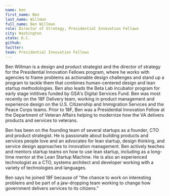 ```yaml
---
name: ben
first_name: Ben
last_name: Willman
full_name: Ben Willman
role: Director of Strategy, Presidential Innovation Fellows
city: Washington
state: D.C.
github:
twitter:
team: Presidential Innovation Fellows
---
```


Ben Willman is a design and product strategist and the director of strategy for the Presidential Innovation Fellows program, where he works with agencies to frame problems as actionable design challenges and stand up a program to tackle them that combines human-centered design and lean startup methodologies. Ben also leads the Beta Lab incubator program for early stage inititives funded by GSA's Digital Services Fund. Ben was most recently on the 18F Delivery team, working in product management and experience design on the U.S. Citizenship and Immigration Services and the Peace Corps teams. Prior to 18F, Ben was a Presidential Innovation Fellow at the Department of Veteran Affairs helping to modernize how the VA delivers products and services to veterans. 

Ben has been on the founding team of several startups as a founder, CTO and product strategist. He is passionate about building products and services people love and an advocates for lean startup, design thinking, and service design approaches to innovation management. Ben actively teaches and mentors startup teams on how to use lean startup, including as a long-time mentor at the Lean Startup Machine. He is also an experienced technologist as a CTO, systems architect and developer working with a variety of technologies and languages. 

Ben says he joined 18F because of "the chance to work on interesting problems and be part of a jaw-dropping team working to change how government delivers services to its citizens."
